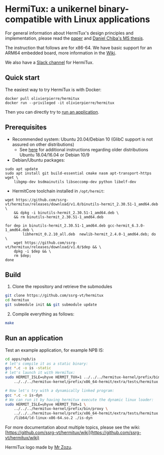 # HermiTux: a unikernel binary-compatible with Linux applications

For general information about HermiTux's design principles and implementation, please read the [paper](https://www.ssrg.ece.vt.edu/papers/vee2019.pdf) and [Daniel Chiba's MS thesis](https://vtechworks.lib.vt.edu/handle/10919/88865).

The instruction that follows are for x86-64. We have basic support for an ARM64 embedded
board, more information in the [Wiki](https://github.com/ssrg-vt/hermitux/wiki/Aarch64-support).

We also have a [Slack channel](https://join.slack.com/t/hermitux/shared_invite/enQtOTM0MTE2MjgwNzM2LTRjZTMyMzYwOWU3MDFkNjJiZTA5ZmY2NDJhOGI5NDU3MjZjZjI1MWNlMGZiZGE2OTc5MzQxN2UyNmRhYWRlYmM) for HermiTux.

## Quick start
The easiest way to try HermiTux is with Docker:
```
docker pull olivierpierre/hermitux
docker run --privileged -it olivierpierre/hermitux
```
Then you can directly try to [run an application](https://github.com/ssrg-vt/hermitux#run-an-application).

## Prerequisites
  - Recommended system: Ubuntu 20.04/Debian 10 (GlibC support is not assured
  on other distributions)
    - See [here](https://github.com/ssrg-vt/hermitux/wiki/Old-Linux-distributions-requirements)
    for additional instructions regarding older distributions Ubuntu 18.04/16.04 or Debian 10/9 
  - Debian/Ubuntu packages:
```
sudo apt update
sudo apt install git build-essential cmake nasm apt-transport-https wget \
	libgmp-dev bsdmainutils libseccomp-dev python libelf-dev
```

  - HermitCore	toolchain installed in `/opt/hermit`:
```
wget https://github.com/ssrg-vt/hermitux/releases/download/v1.0/binutils-hermit_2.30.51-1_amd64.deb \
    && dpkg -i binutils-hermit_2.30.51-1_amd64.deb \
    && rm binutils-hermit_2.30.51-1_amd64.deb

for dep in binutils-hermit_2.30.51-1_amd64.deb gcc-hermit_6.3.0-1_amd64.deb \
        libhermit_0.2.10_all.deb  newlib-hermit_2.4.0-1_amd64.deb; do \
    wget https://github.com/ssrg-vt/hermitux/releases/download/v1.0/$dep && \
    dpkg -i $dep && \
    rm $dep;
done
```

## Build

1. Clone the repository and retrieve the submodules
```bash
git clone https://github.com/ssrg-vt/hermitux
cd hermitux
git submodule init && git submodule update
```

2. Compile everything as follows:

```bash
make
```

## Run an application

Test an example application, for example NPB IS:
```bash
cd apps/npb/is
# let's compile it as a static binary:
gcc *.c -o is -static
# let's launch it with HermiTux:
sudo HERMIT_ISLE=uhyve HERMIT_TUX=1 ../../../hermitux-kernel/prefix/bin/proxy \
	../../../hermitux-kernel/prefix/x86_64-hermit/extra/tests/hermitux is

# Now let's try with a dynamically linked program:
gcc *.c -o is-dyn
# We can run it by having hermitux execute the dynamic linux loader:
sudo HERMIT_ISLE=uhyve HERMIT_TUX=1 \
	../../../hermitux-kernel/prefix/bin/proxy \
	../../../hermitux-kernel/prefix/x86_64-hermit/extra/tests/hermitux \
	/lib64/ld-linux-x86-64.so.2 ./is-dyn
```

For more documentation about multiple topics, please see the wiki:
[https://github.com/ssrg-vt/hermitux/wiki](https://github.com/ssrg-vt/hermitux/wiki)

HermiTux logo made by [Mr Zozu](https://mrzozu.fr/).
